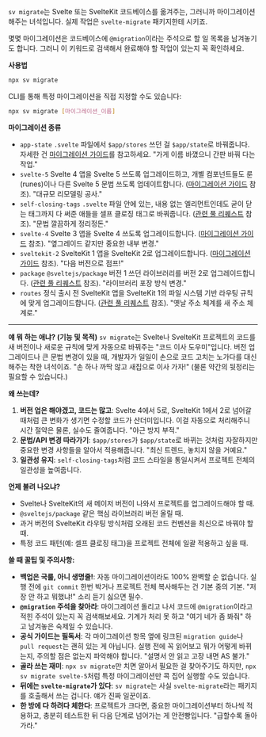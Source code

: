 `sv migrate`는 Svelte 또는 SvelteKit 코드베이스를 옮겨주는, 그러니까 마이그레이션해주는 녀석입니다. 실제 작업은 `svelte-migrate` 패키지한테 시키죠.

몇몇 마이그레이션은 코드베이스에 `@migration`이라는 주석으로 할 일 목록을 남겨놓기도 합니다. 그러니 이 키워드로 검색해서 완료해야 할 작업이 있는지 꼭 확인하세요.

**사용법**

```bash
npx sv migrate
```

CLI를 통해 특정 마이그레이션을 직접 지정할 수도 있습니다:

```bash
npx sv migrate [마이그레이션_이름]
```

**마이그레이션 종류**

*   `app-state`
    `.svelte` 파일에서 `$app/stores` 쓰던 걸 `$app/state`로 바꿔줍니다. 자세한 건 [마이그레이션 가이드](https://kit.svelte.dev/docs/migrating-to-sveltekit-1-0#state-management)를 참고하세요. "가게 이름 바꼈으니 간판 바꿔 다는 작업."
*   `svelte-5`
    Svelte 4 앱을 Svelte 5 쓰도록 업그레이드하고, 개별 컴포넌트들도 룬(runes)이나 다른 Svelte 5 문법 쓰도록 업데이트합니다. ([마이그레이션 가이드](https://svelte.dev/docs/v5-migration) 참조). "대규모 리모델링 공사."
*   `self-closing-tags`
    `.svelte` 파일 안에 있는, 내용 없는 엘리먼트인데도 굳이 닫는 태그까지 다 써준 애들을 셀프 클로징 태그로 바꿔줍니다. ([관련 풀 리퀘스트](https://github.com/sveltejs/svelte/pull/8869) 참조). "문법 깔끔하게 정리정돈."
*   `svelte-4`
    Svelte 3 앱을 Svelte 4 쓰도록 업그레이드합니다. ([마이그레이션 가이드](https://svelte.dev/docs/v4-migration-guide) 참조). "옆그레이드 같지만 중요한 내부 변경."
*   `sveltekit-2`
    SvelteKit 1 앱을 SvelteKit 2로 업그레이드합니다. ([마이그레이션 가이드](https://kit.svelte.dev/docs/migrating-to-sveltekit-2) 참조). "다음 버전으로 점프!"
*   `package`
    `@sveltejs/package` 버전 1 쓰던 라이브러리를 버전 2로 업그레이드합니다. ([관련 풀 리퀘스트](https://github.com/sveltejs/kit/pull/9851) 참조). "라이브러리 포장 방식 변경."
*   `routes`
    정식 출시 전 SvelteKit 앱을 SvelteKit 1의 파일 시스템 기반 라우팅 규칙에 맞게 업그레이드합니다. ([관련 풀 리퀘스트](https://github.com/sveltejs/kit/pull/3728) 참조). "옛날 주소 체계를 새 주소 체계로."

---

**얘 뭐 하는 애냐? (기능 및 목적)**
`sv migrate`는 Svelte나 SvelteKit 프로젝트의 코드를 새 버전이나 새로운 규칙에 맞게 자동으로 바꿔주는 "코드 이사 도우미"입니다. 버전 업그레이드나 큰 문법 변경이 있을 때, 개발자가 일일이 손으로 코드 고치는 노가다를 대신해주는 착한 녀석이죠. "손 하나 까딱 않고 새집으로 이사 가자!" (물론 약간의 뒷정리는 필요할 수 있습니다.)

**왜 쓰는데?**
1.  **버전 업은 해야겠고, 코드는 많고**: Svelte 4에서 5로, SvelteKit 1에서 2로 넘어갈 때처럼 큰 변화가 생기면 수정할 코드가 산더미입니다. 이걸 자동으로 처리해주니 시간 절약은 물론, 실수도 줄여줍니다. "야근 방지 부적."
2.  **문법/API 변경 따라가기**: `$app/stores`가 `$app/state`로 바뀌는 것처럼 자잘하지만 중요한 변경 사항들을 알아서 적용해줍니다. "최신 트렌드, 놓치지 않을 거예요."
3.  **일관성 유지**: `self-closing-tags`처럼 코드 스타일을 통일시켜서 프로젝트 전체의 일관성을 높여줍니다.

**언제 불려 나오냐?**
*   Svelte나 SvelteKit의 새 메이저 버전이 나와서 프로젝트를 업그레이드해야 할 때.
*   `@sveltejs/package` 같은 핵심 라이브러리 버전 올릴 때.
*   과거 버전의 SvelteKit 라우팅 방식처럼 오래된 코드 컨벤션을 최신으로 바꿔야 할 때.
*   특정 코드 패턴(예: 셀프 클로징 태그)을 프로젝트 전체에 일괄 적용하고 싶을 때.

**쓸 때 꿀팁 및 주의사항:**
*   **백업은 국룰, 아니 생명줄!**: 자동 마이그레이션이라도 100% 완벽할 순 없습니다. 실행 전에 `git commit` 한번 박거나 프로젝트 전체 복사해두는 건 기본 중의 기본. "저장 안 하고 뭐했냐!" 소리 듣기 싫으면 필수.
*   **`@migration` 주석을 찾아라**: 마이그레이션 돌리고 나서 코드에 `@migration`이라고 적힌 주석이 있는지 꼭 검색해보세요. 기계가 처리 못 하고 "여기 네가 좀 봐줘" 하고 남겨놓은 숙제일 수 있습니다.
*   **공식 가이드는 필독서**: 각 마이그레이션 항목 옆에 링크된 `migration guide`나 `pull request`는 괜히 있는 게 아닙니다. 실행 전에 꼭 읽어보고 뭐가 어떻게 바뀌는지, 주의할 점은 없는지 파악해야 합니다. "설명서 안 읽고 고장 내면 AS 불가."
*   **골라 쓰는 재미**: `npx sv migrate`만 치면 알아서 필요한 걸 찾아주기도 하지만, `npx sv migrate svelte-5`처럼 특정 마이그레이션만 콕 집어 실행할 수도 있습니다.
*   **뒤에는 `svelte-migrate`가 있다**: `sv migrate`는 사실 `svelte-migrate`라는 패키지를 호출해서 쓰는 겁니다. 얘가 진짜 일꾼이죠.
*   **한 방에 다 하려다 체한다**: 프로젝트가 크다면, 중요한 마이그레이션부터 하나씩 적용하고, 충분히 테스트한 뒤 다음 단계로 넘어가는 게 안전빵입니다. "급할수록 돌아가라."
